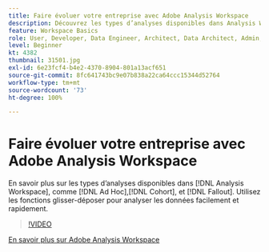 ```yaml
---
title: Faire évoluer votre entreprise avec Adobe Analysis Workspace
description: Découvrez les types d’analyses disponibles dans Analysis Workspace, tels que Ad Hoc, Cohorte et Abandon. Utilisez les fonctions glisser-déposer pour analyser les données facilement et rapidement.
feature: Workspace Basics
role: User, Developer, Data Engineer, Architect, Data Architect, Admin, Leader
level: Beginner
kt: 4382
thumbnail: 31501.jpg
exl-id: 6e23fcf4-b4e2-4370-8904-801a13acf651
source-git-commit: 8fc641743bc9e07b838a22ca64ccc15344d52764
workflow-type: tm+mt
source-wordcount: '73'
ht-degree: 100%

---
```


# Faire évoluer votre entreprise avec Adobe Analysis Workspace

En savoir plus sur les types d’analyses disponibles dans [!DNL Analysis Workspace], comme [!DNL Ad Hoc],[!DNL Cohort], et [!DNL Fallout]. Utilisez les fonctions glisser-déposer pour analyser les données facilement et rapidement.

>[!VIDEO](https://video.tv.adobe.com/v/31501/?quality=12&learn=on)

[En savoir plus sur Adobe Analysis Workspace](https://business.adobe.com/fr/products/analytics/ad-hoc-analysis.html?sdid=T32PLYTV&amp;mv=search)
